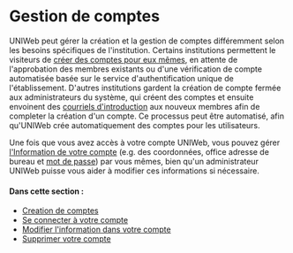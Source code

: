 # Gestion de comptes

UNIWeb peut gérer la création et la gestion de comptes différemment selon les besoins spécifiques de l'institution. Certains institutions permettent le visiteurs de [créer des comptes pour eux mêmes](account-creation.md#creating-your-uniweb-account-from-an-institutions-uniweb-website), en attente de l'approbation des membres existants ou d'une vérification de compte automatisée basée sur le service d'authentification unique de l'établissement. D'autres institutions gardent la création de compte fermée aux administrateurs du système, qui créent des comptes et ensuite envoinent des [courriels d'introduction](account-creation.md#creating-your-uniweb-account-from-an-invitation-email) aux nouveux membres afin de completer la création d'un compte. Ce processus peut être automatisé, afin qu'UNIWeb crée automatiquement des comptes pour les utilisateurs.

Une fois que vous avez accès à votre compte UNIWeb, vous pouvez gérer [l'Information de votre compte](member-account-information.md#editing-your-membership-information) \(e.g. des coordonnées, office adresse de bureau et [mot de passe](account-login.md#resetting-your-uniweb-account-password)\) par vous mêmes, bien qu'un administrateur UNIWeb puisse vous aider à modifier ces informations si nécessaire.

#### Dans cette section :

* [Creation de comptes](account-creation.md) 
* [Se connecter à votre compte ](account-login.md)
* [Modifier l'information dans votre compte](member-account-information.md)
* [Supprimer votre compte](account-deletion.md)




